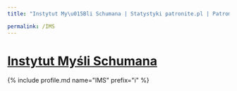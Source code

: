 ```yaml
---
title: "Instytut My\u015Bli Schumana | Statystyki patronite.pl | Patromierz"

permalink: /IMS
---
```


# [Instytut Myśli Schumana](https://patronite.pl/IMS)

{% include profile.md name="IMS" prefix="i" %}
